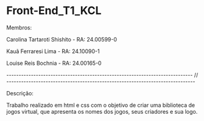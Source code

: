 # Front-End_T1_KCL

Membros:

Carolina Tartaroti Shishito - RA: 24.00599-0

Kauã Ferraresi Lima - RA: 24.10090-1

Louise Reis Bochnia - RA: 24.00165-0


---------------------------------------------------------------------------- // -----------------------------------------------------------------------------


Descrição:

Trabalho realizado em html e css com o objetivo de criar uma biblioteca de jogos virtual, que apresenta os nomes dos jogos, seus criadores e sua logo.
